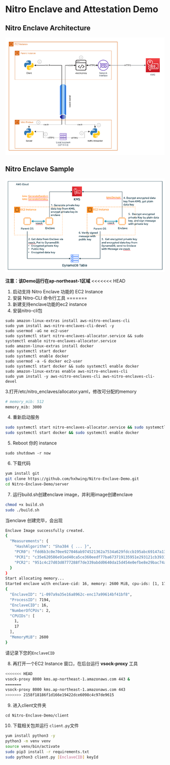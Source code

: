 # Nitro Enclave and Attestation Demo

## Nitro Enclave Architecture

![Architecture](./pics/NitroEnclave-Architecture.png)

## Nitro Enclave Sample

![Sample-Architecture](./pics/NitroEnclave-Sample-Architecture.png)

**注意：该Demo运行在ap-northeast-1区域**
<<<<<<< HEAD
1. 启动支持 Nitro Enclave 功能的 EC2 Instance
2. 安装 Nitro-CLI 命令行工具 
=======
1. 新建支持enclave功能的ec2 instance  
2. 安装nitro-cli包  
```
sudo amazon-linux-extras install aws-nitro-enclaves-cli  
sudo yum install aws-nitro-enclaves-cli-devel -y  
sudo usermod -aG ne ec2-user  
sudo systemctl start nitro-enclaves-allocator.service && sudo systemctl enable nitro-enclaves-allocator.service  
sudo amazon-linux-extras install docker  
sudo systemctl start docker  
sudo systemctl enable docker  
sudo usermod -a -G docker ec2-user  
sudo systemctl start docker && sudo systemctl enable docker  
sudo amazon-linux-extras enable aws-nitro-enclaves-cli  
sudo yum install -y aws-nitro-enclaves-cli aws-nitro-enclaves-cli-devel   
```
3.打开/etc/nitro_enclaves/allocator.yaml，修改可分配的memory  
```bash
# memory_mib: 512  
memory_mib: 3000   
```  
4. 重新启动服务
```bash    
sudo systemctl start nitro-enclaves-allocator.service && sudo systemctl enable nitro-enclaves-allocator.service   
sudo systemctl start docker && sudo systemctl enable docker   
```
5. Reboot 你的 instance   
```
sudo shutdown -r now
```

6. 下载代码
```bash   
yum install git    
git clone https://github.com/hxhwing/Nitro-Enclave-Demo.git
cd Nitro-Enclave-Demo/server  
```
7. 运行build.sh创建enclave image，并利用image创建enclave
```bash    
chmod +x build.sh  
sudo ./build.sh   
```   
当enclave 创建完毕，会出现  
```bash   
Enclave Image successfully created.  
{
  "Measurements": {
    "HashAlgorithm": "Sha384 { ... }",
    "PCR0": "fdd6b3c0e70ee927046ab974521362a7534a629fdccb195abc69147a133b27b8233ff9153b376af2dccf9503cb43246e",
    "PCR1": "c35e620586e91ed40ca5ce360eedf77ba673719135951e293121cb3931220b00f87b5a15e94e25c01fecd08fc9139342",
    "PCR2": "951c4c27d03d0777288f7de339abdd0640da15d454e0efbe8e29bac74a8e8ea06edda8401b6bb672b1b71d32b9bf6751"
  }
}
Start allocating memory...
Started enclave with enclave-cid: 16, memory: 2600 MiB, cpu-ids: [1, 17]
{
  "EnclaveID": "i-097a9a35e16a8962c-enc17a99614bf41bf8",
  "ProcessID": 7194,
  "EnclaveCID": 16,
  "NumberOfCPUs": 2,
  "CPUIDs": [
    1,
    17
  ],
  "MemoryMiB": 2600
}
```
请记录下您的```EnclaveCID```  

8. 再打开一个EC2 Instance 窗口，在后台运行 **vsock-proxy** 工具  
```bash
<<<<<<< HEAD
vsock-proxy 8000 kms.ap-northeast-1.amazonaws.com 443 &
=======
vsock-proxy 8000 kms.ap-northeast-1.amazonaws.com 443  
>>>>>>> 2158f18186f1d166e19422dce6098c4c97de9615
```   

9. 进入client文件夹    
```
cd Nitro-Enclave-Demo/client    
```

10. 下载相关包并运行 ```client.py```文件     
```bash     
yum install python3 -y
python3 -m venv venv
source venv/bin/activate
sudo pip3 install -r requirements.txt
sudo python3 client.py [EnclaveCID] keyId
```
  